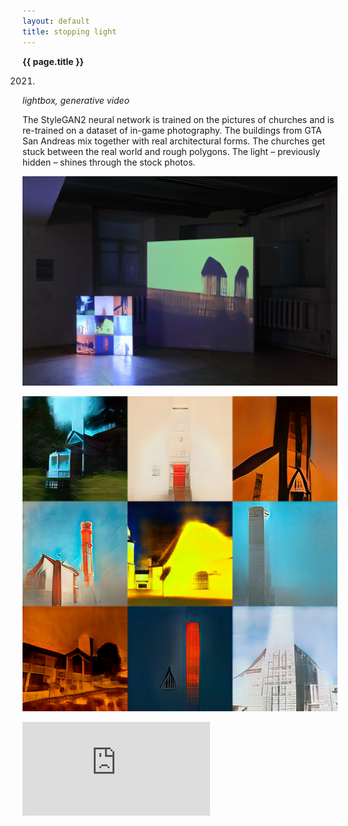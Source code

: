 ```yaml
---
layout: default
title: stopping light
---
```


**{{ page.title }}**

2021. 
_lightbox, generative video_

The StyleGAN2 neural network is trained on the pictures of churches and is re-trained on a dataset of in-game photography. The buildings from GTA San Andreas mix together with real architectural forms. The churches get stuck between the real world and rough polygons. The light – previously hidden – shines through the stock photos.

![solyanka-1](stopping_light_1.JPG)

![solyanka-2](light_box_site.jpg)

<div class="my-video-class">
<iframe src="https://player.vimeo.com/video/597061706?h=0b2dcb60c3" frameborder="0" allow="autoplay; fullscreen; picture-in-picture" allowfullscreen></iframe>
</div>

